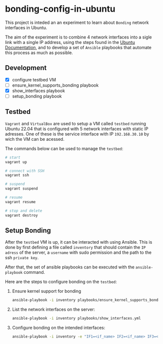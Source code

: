 # bonding-config-in-ubuntu

This project is inteded an an experiment to learn about `Bonding` network interfaces in Ubuntu.

The aim of the experiment is to combine 4 network interfaces into a sigle link with a single IP address, using the steps found in the [Ubuntu Documentation](https://help.ubuntu.com/community/UbuntuBonding), and to develop a set of `Ansible` playbooks that automate this process as much as possible.

## Development
- [x] configure testbed VM
- [ ] ensure_kernel_supports_bonding playbook
- [x] show_interfaces playbook
- [ ] setup_bonding playbook

## Testbed 

`Vagrant` and `VirtualBox` are used to setup a VM called `testbed` running Ubuntu 22.04 that is configured with 5 network interfaces with static IP adresses. One of these is the service interface with IP `192.168.30.10` by wich the VM can be acessed. 

The commands below can be used to manage the `testbed`:
```bash
# start
vagrant up

# connect with SSH
vagrant ssh

# suspend
vagrant suspend

# resume
vagrant resume

# stop and delete
vagrant destroy
```

## Setup Bonding

After the `testbed` VM is up, it can be interacted with using Ansible. This is done by first defining a file called `inventory` that should contain the `IP adress` of the server, a `username` with sudo permission and the path to the ssh `private key`. 

After that, the set of ansible playbooks can be executed with the `ansible-playbook` command.

Here are the steps to configure bonding on the `testbed`:

1. Ensure kernel support for bonding
   ```bash
   ansible-playbook -i inventory playbooks/ensure_kernel_supports_bonding.yml
   ```

2. List the network interfaces on the server:
   ```bash
   ansible-playbook -i inventory playbooks/show_interfaces.yml
   ```

3. Configure bonding on the intended interfaces:
   ```bash
   ansible-playbook -i inventory -e "IF1=<if_name> IF2=<if_name> IF3=<if_name> IF4=<if_name>" playbooks/setup_bonding.yml